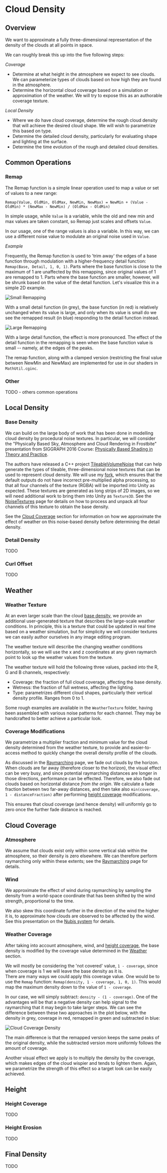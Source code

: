 # Cloud Density

## Overview

We want to approximate a fully three-dimensional representation of the density
of the clouds at all points in space.

We can roughly break this up into the five following steps:

*Coverage*
* Determine at what height in the atmosphere we expect to see clouds. We can
parameterize types of clouds based on how high they are found in the atmosphere.
* Determine the horizontal cloud coverage based on a simulation or approximation
of the weather. We will try to expose this as an authorable coverage
texture.

*Local Density*
* Where we do have cloud coverage, determine the rough cloud density that will
achieve the desired cloud shape.
We will wish to parametrize this based on type.
* Determine the detailed cloud density, particularly for evaluating shape and
lighting at the surface.
* Determine the time evolution of the rough and detailed cloud densities.

## Common Operations

### Remap

The Remap function is a simple linear operation used to map a value or set of
values to a new range:
````
Remap(Value, OldMin, OldMax, NewMin, NewMax) = NewMin + (Value - OldMin) * (NewMax - NewMin) / (OldMax - OldMin)
````

In simple usage, while `Value` is a variable, while the old and new min and max
values are taken constant, so Remap just scales and offsets `Value`.

In our usage, one of the range values is also a variable. In this way, we can
use a different noise value to modulate an original noise used in `Value`.

_Example_

Frequently, the Remap function is used to 'trim away' the edges of a base function
through modulation with a higher-frequency detail function:
`Remap(Base, Detail, 1, 0, 1)`. Parts where the base function is close to the
maximum of 1 are unaffected by this remapping, since original values of 1 are
remapped to 1. Parts where the base function are smaller, however, will be
shrunk based on the value of the detail function. Let's visualize this in a
simple 2D example.

![Small Remapping](Docs/Remap_Small.png "Small Remapping")

With a small detail function (in grey), the base function (in red) is relatively
unchanged when its value is large, and only when its value is small do we see
the remapped result (in blue) responding to the detail function instead.

![Large Remapping](Docs/Remap_Large.png "Large Remapping")

With a large detail function, the effect is more pronounced. The effect of the
detail function in the remapping is seen when the base function value is small --
namely, at the edges of the peaks.

The remap function, along with a clamped version (restricting the final value
between NewMin and NewMax) are implemented for use in our shaders in
`MathUtil.cginc`.

### Other

TODO - others common operations


## Local Density

### Base Density

We can build on the large body of work that has been done in modelling cloud
density by procedural noise textures. In particular, we will consider the
"Physically Based Sky, Atmosphere and Cloud Rendering in Frostbite" presentation
from SIGGRAPH 2016 Course:
[Physically Based Shading in Theory and Practice](https://blog.selfshadow.com/publications/s2016-shading-course/).

The authors have released a C++ project
[TileableVolumeNoise](https://github.com/sebh/TileableVolumeNoise) that can
help generate the types of tileable, three-dimensional noise textures that can
be used to represent cloud density. We will use my
[fork](https://github.com/TylerDodds/TileableVolumeNoise/tree/feature/premultiplied-alpha),
which ensures that
the default outputs do not have incorrect pre-multiplied alpha processing,
so that all four channels of the texture (RGBA) will be imported into Unity
as expected. These textures are generated as long strips of 2D images, so
we will need additional work to bring them into Unity as `Texture3D`.
See the [NoiseTextures](NoiseTextures/NoiseTextures.md) page for details on how
to process and unpack all four channels of this texture to obtain the base
density.

See the [Cloud Coverage](#cloud-coverage) section for information on how we
approximate the effect of weather on this noise-based density before
determining the detail density.

### Detail Density

TODO

### Curl Offset

TODO

## Weather

### Weather Texture

At an even larger scale than the cloud [base density](#base-density), we provide
an additional user-generated texture that describes the large-scale weather
conditions. In principle, this is a texture that could be updated in real time
based on a weather simulation, but for simplicity we will consider textures
we can easily author ourselves in any image editing program.

The weather texture will describe the changing weather conditions horizontally,
so we will use the x and z coordinates at any given raymarch point to look up
the weather values from the texture.

The weather texture will hold the following three values, packed into the R, G
and B channels, respectively:

* Coverage: the fraction of full cloud coverage, affecting the base density.
* Wetness: the fraction of full wetness, affecting the lighting.
* Type: parametrizes different cloud shapes, particularly their vertical density
profile. Ranges from 0 to 1.

Some rough examples are available in the `WeatherTexture` folder, having been
assembled with various noise patterns for each channel. They may be handcrafted
to better achieve a particular look.

### Coverage Modifications

We parametrize a multiplier fraction and minimum value for the cloud density
determined from the weather texture, to provide and easier-to-access method to
quickly change the overall density profile of the clouds.

As discussed in the [Raymarching](../Raymarching/Raymarching.md) page, we fade
out clouds by the horizon. When clouds are far away (therefore closer to the
horizon), the visual effect can be very busy, and since potential raymarching
distances are longer in those directions, performance can be effected.
Therefore, we also fade out clouds based on horizontal distance _from the
origin_. We calculate a fade fraction between two far-away distances, and
then take also `min(coverage, 1 - distanceFraction)` after performing
[height coverage](#height-coverage) modifications.

This ensures that cloud coverage (and hence density) will uniformly go to zero
once the further fade distance is reached.

## Cloud Coverage

### Atmosphere

We assume that clouds exist only within some vertical slab within the atmosphere,
so their density is zero elsewhere. We can therefore perform raymarching only
within these extents; see the [Raymarching](../Raymarching/Raymarching.md) page
for details.

### Wind

We approximate the effect of wind during raymarching by sampling the density
from a world-space coordinate that has been shifted by the wind strength,
proportional to the time.

We also skew this coordinate further in the direction of the wind the higher
it is, to approximate how clouds are observed to be affected by the wind.
See this presentation on the
[Nubis system](https://www.guerrilla-games.com/read/nubis-authoring-real-time-volumetric-cloudscapes-with-the-decima-engine)
for details.

### Weather Coverage

After taking into account atmosphere, wind, and [height coverage](#height-coverage),
the base density is modified by the coverage value determined in the
[Weather](#weather) section.

We will mostly be considering the 'not covered' value, `1 - coverage`, since
when coverage is 1 we will leave the base density as it is.  
There are many ways we could apply this coverage value.
One would be to use the `Remap` function:
`Remap(density, 1 - coverage, 1, 0, 1)`. This would map the maximum density down
to the value of `1 - coverage`.

In our case, we will simply subtract: `density - (1 - coverage)`. One of the
advantages will be that a negative density can help signal to the raymarching
that it may begin to take larger steps. We can see the difference between these
two approaches in the plot below, with the density in grey, coverage in red,
remapped in green and subtracted in blue:

![Cloud Coverage Density](Docs/CloudCoverageDensity.png "Cloud Coverage Density")

The main difference is that the remapped version keeps the same peaks of the
original density, while the subtracted version more uniformly follows the
amount of coverage.

Another visual effect we apply is to multiply the density by the coverage,
which makes edges of the cloud wispier and tends to lighten them. Again, we
parametrize the strength of this effect so a target look can be easily achieved.

## Height

### Height Coverage

TODO

### Height Erosion

TODO

## Final Density

TODO
